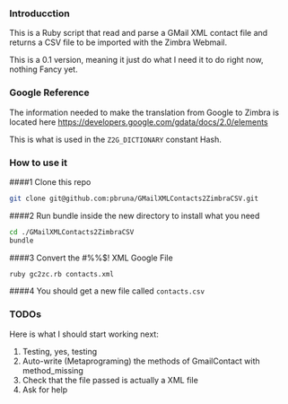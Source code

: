 ### Introducction
This is a Ruby script that read and parse a GMail XML contact file and returns a CSV file to be imported with the Zimbra Webmail.

This is a 0.1 version, meaning it just do what I need it to do right now, nothing Fancy yet.

### Google Reference
The information needed to make the translation from Google to Zimbra is located here https://developers.google.com/gdata/docs/2.0/elements

This is what is used in the ``Z2G_DICTIONARY`` constant Hash.

### How to use it

####1 Clone this repo
```bash
git clone git@github.com:pbruna/GMailXMLContacts2ZimbraCSV.git
```

####2 Run bundle inside the new directory to install what you need
```bash
cd ./GMailXMLContacts2ZimbraCSV
bundle
```

####3 Convert the #%%$! XML Google File
```bash
ruby gc2zc.rb contacts.xml
```

####4 You should get a new file called ```contacts.csv```

### TODOs
Here is what I should start working next:

1. Testing, yes, testing
2. Auto-write (Metaprograming) the methods of GmailContact with method_missing
3. Check that the file passed is actually a XML file
4. Ask for help

